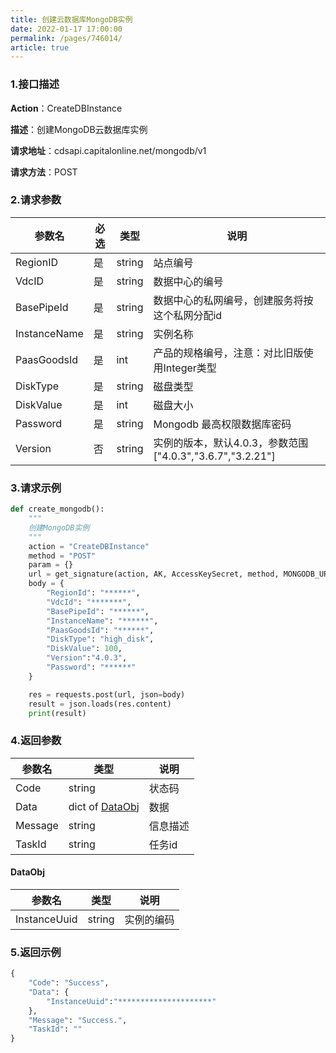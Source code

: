 ```yaml
---
title: 创建云数据库MongoDB实例
date: 2022-01-17 17:00:00
permalink: /pages/746014/
article: true
---
```



### 1.接口描述

**Action**：CreateDBInstance

**描述**：创建MongoDB云数据库实例

**请求地址**：cdsapi.capitalonline.net/mongodb/v1

**请求方法**：POST

### 2.请求参数

| 参数名       | 必选 | 类型   | 说明                                           |
| ------------ | ---- | ------ | ---------------------------------------------- |
| RegionID     | 是   | string | 站点编号                                       |
| VdcID        | 是   | string | 数据中心的编号                                 |
| BasePipeId   | 是   | string | 数据中心的私网编号，创建服务将按这个私网分配id |
| InstanceName | 是   | string | 实例名称                                       |
| PaasGoodsId  | 是   | int    | 产品的规格编号，注意：对比旧版使用Integer类型  |
| DiskType     | 是   | string | 磁盘类型                                       |
| DiskValue    | 是   | int    | 磁盘大小                                       |
| Password     | 是   | string | Mongodb 最高权限数据库密码                     |
| Version      | 否   | string | 实例的版本，默认4.0.3，参数范围["4.0.3","3.6.7","3.2.21"]                     |

### 3.请求示例

```python
def create_mongodb():
    """
    创建MongoDB实例
    """
    action = "CreateDBInstance"
    method = "POST"
    param = {}
    url = get_signature(action, AK, AccessKeySecret, method, MONGODB_URL, param=param)
    body = {
        "RegionId": "******",
        "VdcId": "*******",
        "BasePipeId": "******",
        "InstanceName": "******",
        "PaasGoodsId": "******",
        "DiskType": "high_disk",
        "DiskValue": 100,
        "Version":"4.0.3",
        "Password": "******"
    }

    res = requests.post(url, json=body)
    result = json.loads(res.content)
    print(result)
```

### 4.返回参数

| 参数名  | 类型   | 说明     |
| ------- | ------ | -------- |
| Code    | string | 状态码   |
| Data    | dict of [DataObj](#dataobj) | 数据     |
| Message | string | 信息描述 |
| TaskId  | string | 任务id   |
#### DataObj
| 参数名       | 类型   | 说明       |
| ------------ | ------ | ---------- |
| InstanceUuid | string | 实例的编码 |

### 5.返回示例

```python
{
    "Code": "Success",
    "Data": {
        "InstanceUuid":"*********************"
    },
    "Message": "Success.",
    "TaskId": ""
}
```

